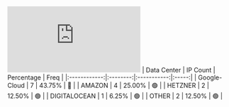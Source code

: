 ![Diagramm](https://github.com/obajay/StateSync-snapshots/blob/main/Projects/Xpla/1/README.md)
| Data Center | IP Count | Percentage | Freq |
|:------------:|:--------:|:-----------:|:-----:|
| Google-Cloud | 7 | 43.75% | 🔴 |
| AMAZON | 4 | 25.00% | 🟢 |
| HETZNER | 2 | 12.50% | 🟢 |
| DIGITALOCEAN | 1 | 6.25% | 🟢 |
| OTHER | 2 | 12.50% | 🟢 |